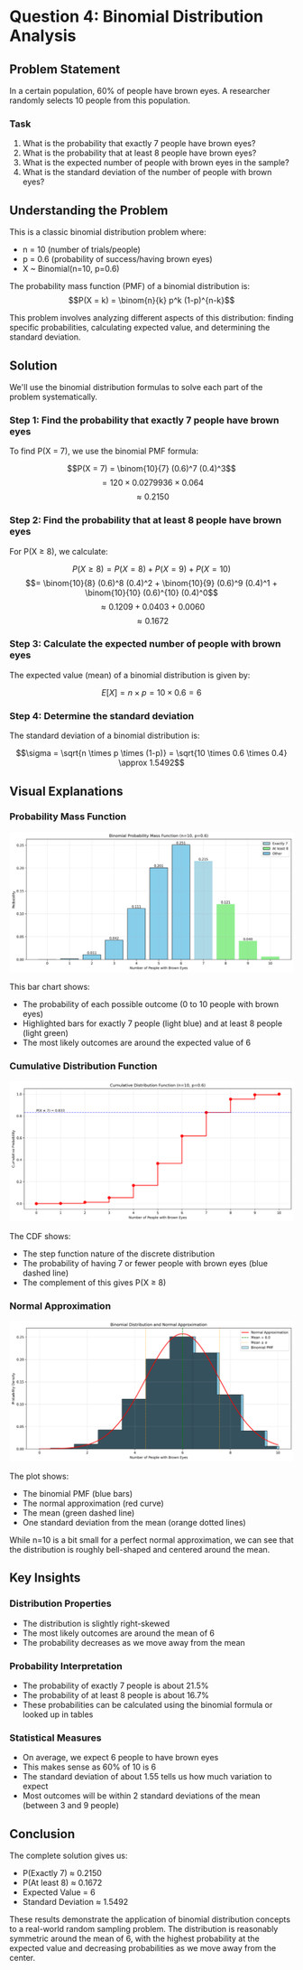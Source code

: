 # Question 4: Binomial Distribution Analysis

## Problem Statement
In a certain population, 60% of people have brown eyes. A researcher randomly selects 10 people from this population.

### Task
1. What is the probability that exactly 7 people have brown eyes?
2. What is the probability that at least 8 people have brown eyes?
3. What is the expected number of people with brown eyes in the sample?
4. What is the standard deviation of the number of people with brown eyes?

## Understanding the Problem
This is a classic binomial distribution problem where:
- n = 10 (number of trials/people)
- p = 0.6 (probability of success/having brown eyes)
- X ~ Binomial(n=10, p=0.6)

The probability mass function (PMF) of a binomial distribution is:
$$P(X = k) = \binom{n}{k} p^k (1-p)^{n-k}$$

This problem involves analyzing different aspects of this distribution: finding specific probabilities, calculating expected value, and determining the standard deviation.

## Solution

We'll use the binomial distribution formulas to solve each part of the problem systematically.

### Step 1: Find the probability that exactly 7 people have brown eyes
To find P(X = 7), we use the binomial PMF formula:

$$P(X = 7) = \binom{10}{7} (0.6)^7 (0.4)^3$$
$$= 120 \times 0.0279936 \times 0.064$$
$$\approx 0.2150$$

### Step 2: Find the probability that at least 8 people have brown eyes
For P(X ≥ 8), we calculate:

$$P(X \geq 8) = P(X = 8) + P(X = 9) + P(X = 10)$$
$$= \binom{10}{8} (0.6)^8 (0.4)^2 + \binom{10}{9} (0.6)^9 (0.4)^1 + \binom{10}{10} (0.6)^{10} (0.4)^0$$
$$\approx 0.1209 + 0.0403 + 0.0060$$
$$\approx 0.1672$$

### Step 3: Calculate the expected number of people with brown eyes
The expected value (mean) of a binomial distribution is given by:

$$E[X] = n \times p = 10 \times 0.6 = 6$$

### Step 4: Determine the standard deviation
The standard deviation of a binomial distribution is:

$$\sigma = \sqrt{n \times p \times (1-p)} = \sqrt{10 \times 0.6 \times 0.4} \approx 1.5492$$

## Visual Explanations

### Probability Mass Function
![Probability Mass Function](../Images/L2_1_Quiz_4/pmf.png)

This bar chart shows:
- The probability of each possible outcome (0 to 10 people with brown eyes)
- Highlighted bars for exactly 7 people (light blue) and at least 8 people (light green)
- The most likely outcomes are around the expected value of 6

### Cumulative Distribution Function
![Cumulative Distribution Function](../Images/L2_1_Quiz_4/cdf.png)

The CDF shows:
- The step function nature of the discrete distribution
- The probability of having 7 or fewer people with brown eyes (blue dashed line)
- The complement of this gives P(X ≥ 8)

### Normal Approximation
![Normal Approximation](../Images/L2_1_Quiz_4/normal_approx.png)

The plot shows:
- The binomial PMF (blue bars)
- The normal approximation (red curve)
- The mean (green dashed line)
- One standard deviation from the mean (orange dotted lines)

While n=10 is a bit small for a perfect normal approximation, we can see that the distribution is roughly bell-shaped and centered around the mean.

## Key Insights

### Distribution Properties
- The distribution is slightly right-skewed
- The most likely outcomes are around the mean of 6
- The probability decreases as we move away from the mean

### Probability Interpretation
- The probability of exactly 7 people is about 21.5%
- The probability of at least 8 people is about 16.7%
- These probabilities can be calculated using the binomial formula or looked up in tables

### Statistical Measures
- On average, we expect 6 people to have brown eyes
- This makes sense as 60% of 10 is 6
- The standard deviation of about 1.55 tells us how much variation to expect
- Most outcomes will be within 2 standard deviations of the mean (between 3 and 9 people)

## Conclusion

The complete solution gives us:
- P(Exactly 7) ≈ 0.2150
- P(At least 8) ≈ 0.1672
- Expected Value = 6
- Standard Deviation ≈ 1.5492

These results demonstrate the application of binomial distribution concepts to a real-world random sampling problem. The distribution is reasonably symmetric around the mean of 6, with the highest probability at the expected value and decreasing probabilities as we move away from the center. 
